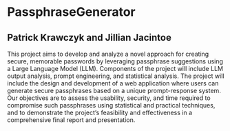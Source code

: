 # PassphraseGenerator
## Patrick Krawczyk and Jillian Jacintoe
This project aims to develop and analyze a novel approach for creating secure, memorable passwords by leveraging passphrase suggestions using a Large Language Model (LLM). Components of the project will include LLM output analysis, prompt engineering, and statistical analysis. The project will include the design and development of a web application where users can generate secure passphrases based on a unique prompt-response system. Our objectives are to assess the usability, security, and time required to compromise such passphrases using statistical and practical techniques, and to demonstrate the project’s feasibility and effectiveness in a comprehensive final report and presentation.

